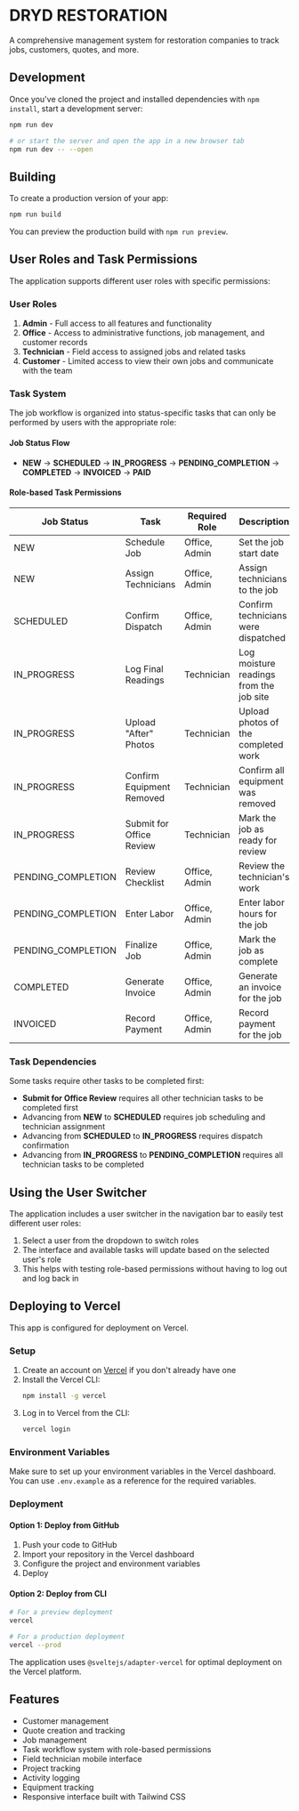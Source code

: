# DRYD RESTORATION

A comprehensive management system for restoration companies to track jobs, customers, quotes, and more.

## Development

Once you've cloned the project and installed dependencies with `npm install`, start a development server:

```bash
npm run dev

# or start the server and open the app in a new browser tab
npm run dev -- --open
```

## Building

To create a production version of your app:

```bash
npm run build
```

You can preview the production build with `npm run preview`.

## User Roles and Task Permissions

The application supports different user roles with specific permissions:

### User Roles

1. **Admin** - Full access to all features and functionality
2. **Office** - Access to administrative functions, job management, and customer records
3. **Technician** - Field access to assigned jobs and related tasks
4. **Customer** - Limited access to view their own jobs and communicate with the team

### Task System 

The job workflow is organized into status-specific tasks that can only be performed by users with the appropriate role:

#### Job Status Flow
- **NEW** → **SCHEDULED** → **IN_PROGRESS** → **PENDING_COMPLETION** → **COMPLETED** → **INVOICED** → **PAID**

#### Role-based Task Permissions

| Job Status | Task | Required Role | Description |
|------------|------|---------------|-------------|
| NEW | Schedule Job | Office, Admin | Set the job start date |
| NEW | Assign Technicians | Office, Admin | Assign technicians to the job |
| SCHEDULED | Confirm Dispatch | Office, Admin | Confirm technicians were dispatched |
| IN_PROGRESS | Log Final Readings | Technician | Log moisture readings from the job site |
| IN_PROGRESS | Upload "After" Photos | Technician | Upload photos of the completed work |
| IN_PROGRESS | Confirm Equipment Removed | Technician | Confirm all equipment was removed |
| IN_PROGRESS | Submit for Office Review | Technician | Mark the job as ready for review |
| PENDING_COMPLETION | Review Checklist | Office, Admin | Review the technician's work |
| PENDING_COMPLETION | Enter Labor | Office, Admin | Enter labor hours for the job |
| PENDING_COMPLETION | Finalize Job | Office, Admin | Mark the job as complete |
| COMPLETED | Generate Invoice | Office, Admin | Generate an invoice for the job |
| INVOICED | Record Payment | Office, Admin | Record payment for the job |

### Task Dependencies

Some tasks require other tasks to be completed first:

- **Submit for Office Review** requires all other technician tasks to be completed first
- Advancing from **NEW** to **SCHEDULED** requires job scheduling and technician assignment
- Advancing from **SCHEDULED** to **IN_PROGRESS** requires dispatch confirmation
- Advancing from **IN_PROGRESS** to **PENDING_COMPLETION** requires all technician tasks to be completed

## Using the User Switcher

The application includes a user switcher in the navigation bar to easily test different user roles:

1. Select a user from the dropdown to switch roles
2. The interface and available tasks will update based on the selected user's role
3. This helps with testing role-based permissions without having to log out and log back in

## Deploying to Vercel

This app is configured for deployment on Vercel.

### Setup

1. Create an account on [Vercel](https://vercel.com) if you don't already have one
2. Install the Vercel CLI:
   ```bash
   npm install -g vercel
   ```
3. Log in to Vercel from the CLI:
   ```bash
   vercel login
   ```

### Environment Variables

Make sure to set up your environment variables in the Vercel dashboard. You can use `.env.example` as a reference for the required variables.

### Deployment

#### Option 1: Deploy from GitHub

1. Push your code to GitHub
2. Import your repository in the Vercel dashboard
3. Configure the project and environment variables
4. Deploy

#### Option 2: Deploy from CLI

```bash
# For a preview deployment
vercel

# For a production deployment
vercel --prod
```

The application uses `@sveltejs/adapter-vercel` for optimal deployment on the Vercel platform.

## Features

- Customer management
- Quote creation and tracking
- Job management
- Task workflow system with role-based permissions
- Field technician mobile interface
- Project tracking
- Activity logging
- Equipment tracking
- Responsive interface built with Tailwind CSS
